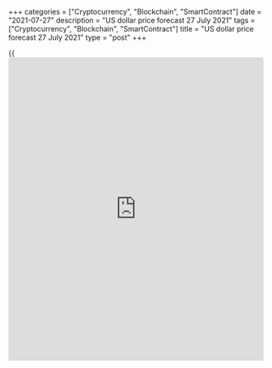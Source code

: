 +++
categories = ["Cryptocurrency", "Blockchain", "SmartContract"]
date = "2021-07-27"
description = "US dollar price forecast 27 July 2021"
tags = ["Cryptocurrency", "Blockchain", "SmartContract"]
title = "US dollar price forecast 27 July 2021"
type = "post"
+++

{{<iframe id="large-banner" src="https://www.bounty.group/#slide=5.0" width="100%" height="600" scrolling="no" style="border: 0px solid rgb(216, 221, 230); border-radius: 3px;">}}

2021-07-27

2021-07-27

Dollar takes matters. Forecast as of 27.07.2021Dmitri Demidenko

Fed has many reasons to remain patient, but will it abandon the plans
announced in June? The [EURUSD][1] trend depends on the Fed’s next
steps. Let us discuss the Forex outlook and make up a trading plan.

## Weekly US dollar fundamental forecast

A trader should be able to read between the lines. New all-time highs of
the US stock indexes, which supported the [EURUSD][1] rally to a level
above 1.18, will hardly confuse experienced traders. According to
FactSet, about 54% of stocks in the [S&P 500][2] are trading above their
50-day moving average, up from 90% in April. Only a few large
corporations are doing well, and the rest are underperforming amid the
spread of the Delta and the slowdown in the US economy. The risk
appetite will hardly grow, and nobody wants to sell off safe-have
assets.

When the Fed stunned financial markets 6 weeks ago with the announcement
of a possible federal funds rate hike in 2022, the future of the US
economy looked bright. Successful vaccinations, lifting lockdowns, and
positive economic data encouraged the central bank to sound hawkish. The
growth of inflationary expectations forced the regulator to take active
steps. At the end of July, everything turned upside down. The number of
people infected with COVID-19 has quadrupled since then, and economic
data are increasingly disappointing. Furthermore, inflation expectations
for the next 5-10 years, according to research from the University of
Michigan, fell from 3% in May to 2.9% in July, with an average indicator
value of 2.8% in 2000-2019.

### Dynamics of US inflation expectations

 _Source_ _: Wall Street Journal_

All this suggests that Jerome Powell and his fellow central bankers can
afford to remain patient and stick to the wait-and-see [policy](https://www.fintechee.com/policy/). If the
Fed stays passive, the US dollar will be under pressure.

However, there is another option. The Fed can recognize the existing
risks associated with the Delta but not give up on the US positive
economic outlook. Simply put, the US central bank can follow the example
of market experts and professional analysts. The polls of Reuters and
Deutsche Bank showed that respondents remained confident in the bright
future of global GDP and recognized the risks of its slowdown in the
event of the spread of new strains of COVID-19. The consensus forecast
of more than 500 economists surveyed by Reuters suggests that the global
economy will grow by 6% in 2021 (the best result in half a century) and
by 4.5% in 2022. More than 60% of respondents consider the spread of new
variants of the coronavirus to be the main danger. The same problem tops
the list of market professionals. It is followed by inflation and
economic growth.

Three-quarters of Bloomberg experts believe that the Fed will not
suggest tapering QE until Jackson Hole (August 26-28) or until the next
FOMC meeting (September 21-22). Nevertheless, any Jerome Powell’s hints
at monetary tightening, coupled with his optimism about the prospects
for the US economy, despite the Delta, can lead to a strengthening of
the greenback.

### Weekly [EURUSD][1] trading plan

Therefore, the [EURUSD][1] trend depends on the Fed. If the US central
bank remains passive, the pair can break out the resistance at 1.1825
and grow towards 1.88 and 1.195. Otherwise, if the Fed’s officials
express the willingness to act according to the June plan, the euro
should roll down to 1.1755 and continue falling towards 1.1715 and
1.165.



## Price chart of EURUSD in real time mode

The content of this article reflects the author’s opinion and does not
necessarily reflect the official position of LiteForex. The material
published on this page is provided for informational purposes only and
should not be considered as the provision of investment advice for the
purposes of Directive 2004/39/EC.

Rate this article:

{{value}}

( {{count}} {{title}} )

   1. my.liteforex.com/trading/chart?symbol=EURUSD&returnUrl=true
   2. my.liteforex.com/trading/chart?symbol=SPX&returnUrl=true